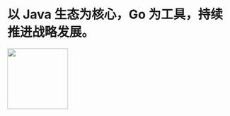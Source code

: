 # 以 Java 生态为核心，Go 为工具，持续推进战略发展。

<img align="" height="137px" src="https://github-readme-stats.vercel.app/api?username=javahongxi&hide_title=true&hide_border=true&show_icons=true&include_all_commits=true&line_height=21&bg_color=0,EC6C6C,FFD479,FFFC79,73FA79&theme=graywhite&locale=cn" />
